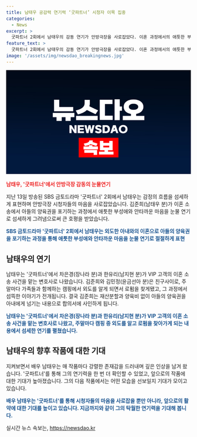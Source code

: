 ```yaml
---
title: 남태우 공감력 연기력 ‘굿파트너’ 시청자 이목 집중
categories:
  - News
excerpt: >
  굿파트너 2회에서 남태우의 감동 연기가 안방극장을 사로잡았다. 이혼 과정에서의 애틋한 부성애와 눈물 속에 담긴 감정 표현이 첫째로 넘쳤다. 남태우의 감정 잘 헤아려진 연기로 시청자들은 뜨거운 공감을 느꼈고, 그의 섬세한 연기는 극의 완벽한 완성도를 더했다. 이날 방송에서 그가 보여준 모습은 현실적인 감정과 치밀한 표현력으로 많은 사랑을 받았다. 이처럼 남태우의 탁월한 연기는 시청자들의 이목을 끌 뿐만 아니라, 다음 작품에 대한 기대를 높이는데 한몫했다.
feature_text: >
  굿파트너 2회에서 남태우의 감동 연기가 안방극장을 사로잡았다. 이혼 과정에서의 애틋한 부성애와 눈물 속에 담긴 감정 표현이 첫째로 넘쳤다. 남태우의 감정 잘 헤아려진 연기로 시청자들은 뜨거운 공감을 느꼈고, 그의 섬세한 연기는 극의 완벽한 완성도를 더했다. 이날 방송에서 그가 보여준 모습은 현실적인 감정과 치밀한 표현력으로 많은 사랑을 받았다. 이처럼 남태우의 탁월한 연기는 시청자들의 이목을 끌 뿐만 아니라, 다음 작품에 대한 기대를 높이는데 한몫했다.
image: '/assets/img/newsdao_breakingnews.jpg'
---
```


<p><img src="/assets/img/newsdao_breakingnews.jpg" alt="implanttips 속보" /></p>

<p><b><span style="color: #ee2323;">남태우, '굿파트너'에서 안방극장 감동의 눈물연기</span></b></p>

<p>지난 13일 방송된 SBS 금토드라마 '굿파트너' 2회에서 남태우는 감정의 흐름을 섬세하게 표현하며 안방극장 시청자들의 마음을 사로잡았습니다. 김준희(남태우 분)가 이혼 소송에서 아들의 양육권을 포기하는 과정에서 애틋한 부성애와 안타까운 마음을 눈물 연기로 섬세하게 그려냄으로써 큰 호평을 받았습니다.</p>

<p><b><span style="color: #1a5490;">SBS 금토드라마 '굿파트너' 2회에서 남태우는 외도한 아내와의 이혼으로 아들의 양육권을 포기하는 과정을 통해 애틋한 부성애와 안타까운 마음을 눈물 연기로 절절하게 표현</span></b></p>

<h2 data-ke-size="size26">남태우의 연기</h2>

<p>남태우는 '굿파트너'에서 차은경(장나라 분)과 한유리(남지현 분)가 VIP 고객의 이혼 소송 사건을 맡는 변호사로 나왔습니다. 김준희와 김민정(윤금선아 분)은 친구사이로, 주말마다 가족들과 함께하는 캠핑에서 외도를 알게 되면서 로펌을 찾게됐고, 그 과정에서 섬뜩한 이야기가 전개됩니다. 결국 김준희는 재산분할과 양육비 없이 아들의 양육권을 아내에게 넘기는 내용으로 합의서에 사인하게 됩니다.</p>

<p><b><span style="color: #1a5490;">남태우는 '굿파트너'에서 차은경(장나라 분)과 한유리(남지현 분)가 VIP 고객의 이혼 소송 사건을 맡는 변호사로 나왔고, 주말마다 캠핑 중 외도를 알고 로펌을 찾아가게 되는 내용에서 섬세한 연기를 펼쳤습니다.</span></b></p>

<h2 data-ke-size="size26">남태우의 향후 작품에 대한 기대</h2>

<p>지켜보면서 배우 남태우는 매 작품마다 강렬한 존재감을 드러내며 깊은 인상을 남겨 왔습니다. '굿파트너'를 통해 그의 연기력을 한 번 더 확인할 수 있었고, 앞으로의 작품에 대한 기대가 높아졌습니다. 그의 다음 작품에서는 어떤 모습을 선보일지 기대가 모이고 있습니다.</p>

<p><b><span style="color: #1a5490;">배우 남태우는 '굿파트너'를 통해 시청자들의 마음을 사로잡을 뿐만 아니라, 앞으로의 활약에 대한 기대를 높이고 있습니다. 지금까지와 같이 그의 탁월한 연기력을 기대해 봅니다.</span></b></p>
실시간 뉴스 속보는, <a href="https://newsdao.kr" rel="dofollow">https://newsdao.kr</a>


